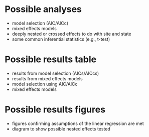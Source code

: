 # Possible analyses

- model selection (AIC/AICc)
- mixed effects models 
- deeply nested or crossed effects to do with site and state
- some common inferential statistics (e.g., t-test)

# Possible results table

- results from model selection (AICs/AICcs)
- results from mixed effects models
- model selection using AIC/AICc
- mixed effects models

# Possible results figures

- figures confirming assumptions of the linear regression are met
- diagram to show possible nested effects tested
